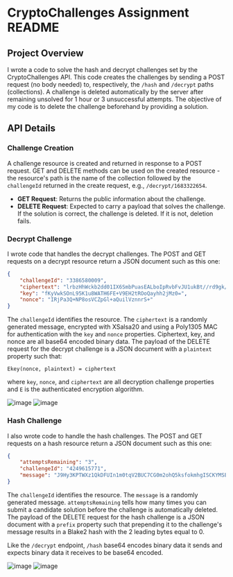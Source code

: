 # CryptoChallenges Assignment README

## Project Overview

I wrote a code to solve the hash and decrypt challenges set by the CryptoChallenges API. This code creates the challenges by sending a POST request (no body needed) to, respectively, the `/hash` and `/decrypt` paths (collections). A challenge is deleted automatically by the server after remaining unsolved for 1 hour or 3 unsuccessful attempts. The objective of my code is to delete the challenge beforehand by providing a solution.

## API Details

### Challenge Creation

A challenge resource is created and returned in response to a POST request. GET and DELETE methods can be used on the created resource - the resource's path is the name of the collection followed by the `challengeId` returned in the create request, e.g., `/decrypt/1683322654`.

- **GET Request**: Returns the public information about the challenge.
- **DELETE Request**: Expected to carry a payload that solves the challenge. If the solution is correct, the challenge is deleted. If it is not, deletion fails.

### Decrypt Challenge

I wrote code that handles the decrypt challenges. The POST and GET requests on a decrypt resource return a JSON document such as this one:

```json
{
    "challengeId": "3386580009",
    "ciphertext": "lrbzHhWckb2dd01IX6SmbPuasEALboIpRvbFvJU1ukBt//rd9gk/OEfYJhcJzNgrBV5EvYPm1xmNZSykdiilHI6KD3tpZ1by4A8Ju232raAh+/l/jpViGPVAMgPjnCkSOnMl3gIBHIHh7AU4SkXmEW4hIy8lIm0/VKZsdsfzfCE28dzRX70zBozX7JxQzTfA",
    "key": "fKyVwkSOnL95K1u8WATH6FE+V9EH2tROoQayhh2jMz0=",
    "nonce": "IRjPa3Q+NP8osVCZpGl+aQuilVznnrS+"
}
```

The `challengeId` identifies the resource. The `ciphertext` is a randomly generated message, encrypted with XSalsa20 and using a Poly1305 MAC for authentication with the `key` and `nonce` properties. Ciphertext, key, and nonce are all base64 encoded binary data. The payload of the DELETE request for the decrypt challenge is a JSON document with a `plaintext` property such that:

```
Ekey(nonce, plaintext) = ciphertext
```

where `key`, `nonce`, and `ciphertext` are all decryption challenge properties and `E` is the authenticated encryption algorithm.

![image](https://github.com/n4wf3l/hashing_decrypting/assets/101114997/a782843a-916c-467b-ae90-61ec4091d13e)
![image](https://github.com/n4wf3l/hashing_decrypting/assets/101114997/7b5ef1b8-7741-4723-b35a-807792b4e316)

### Hash Challenge

I also wrote code to handle the hash challenges. The POST and GET requests on a hash resource return a JSON document such as this one:

```json
{
    "attemptsRemaining": "3",
    "challengeId": "4249615771",
    "message": "J9Hy3KPTWXz1QkDFUIn1m0tqV2BUC7CG0m2ohQ5ksfokmhgISCKYMSE+9oXSsFWc+b5Mib6zEN8fDPXJNGWopg=="
}
```

The `challengeId` identifies the resource. The `message` is a randomly generated message. `attemptsRemaining` tells how many times you can submit a candidate solution before the challenge is automatically deleted. The payload of the DELETE request for the hash challenge is a JSON document with a `prefix` property such that prepending it to the challenge's message results in a Blake2 hash with the 2 leading bytes equal to 0.

Like the `/decrypt` endpoint, `/hash` base64 encodes binary data it sends and expects binary data it receives to be base64 encoded.

![image](https://github.com/n4wf3l/hashing_decrypting/assets/101114997/3c46ecdc-14a0-433a-a7b3-dd6472721250)
![image](https://github.com/n4wf3l/hashing_decrypting/assets/101114997/29377e70-26b6-46f5-b531-4af9fd2780ba)

